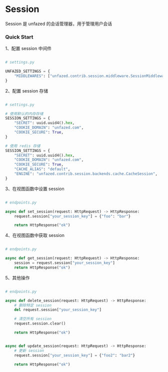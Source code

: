 Session
====

Session 是 unfazed 的会话管理器，用于管理用户会话


### Quick Start


1、配置 session 中间件

```python

# settings.py

UNFAZED_SETTINGS = {
    "MIDDLEWARES": ["unfazed.contrib.session.middleware.SessionMiddleware"],
}

```

2、配置 session 存储

```python

# settings.py

# 使用默认的内存存储
SESSION_SETTINGS = {
    "SECRET": uuid.uuid4().hex,
    "COOKIE_DOMAIN": "unfazed.com",
    "COOKIE_SECURE": True,
}

# 使用 redis 存储
SESSION_SETTINGS = {
    "SECRET": uuid.uuid4().hex,
    "COOKIE_DOMAIN": "unfazed.com",
    "COOKIE_SECURE": True,
    "CACHE_ALIAS": "default",
    "ENGINE": "unfazed.contrib.session.backends.cache.CacheSession",
}

```

3、在视图函数中设置 session

```python

# endpoints.py

async def set_session(request: HttpRequest) -> HttpResponse:
    request.session["your_session_key"] = {"foo": "bar"}

    return HttpResponse("ok")

```


4、在视图函数中获取 session

```python

# endpoints.py

async def get_session(request: HttpRequest) -> HttpResponse:
    session = request.session["your_session_key"]
    return HttpResponse("ok")

```


5、其他操作

```python

# endpoints.py

async def delete_session(request: HttpRequest) -> HttpResponse:
    # 删除特定 session
    del request.session["your_session_key"]

    # 清空所有 session
    request.session.clear()

    return HttpResponse("ok")


async def update_session(request: HttpRequest) -> HttpResponse:
    # 更新 session
    request.session["your_session_key"] = {"foo2": "bar2"}

    return HttpResponse("ok")

```
